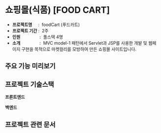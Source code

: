 # 쇼핑몰(식품) [FOOD CART]


* **프로젝트명**&nbsp;&nbsp;&nbsp;&nbsp;&nbsp;:&nbsp; foodCart (푸드카트)
* **프로젝트 기간** :&nbsp; 2주
* **인원**&nbsp;&nbsp;&nbsp;&nbsp;&nbsp;&nbsp;&nbsp;&nbsp;&nbsp;&nbsp;&nbsp;&nbsp;&nbsp;&nbsp;&nbsp;&nbsp;:&nbsp; 풀스택 4명
* **소개**&nbsp;&nbsp;&nbsp;&nbsp;&nbsp;&nbsp;&nbsp;&nbsp;&nbsp;&nbsp;&nbsp;&nbsp;&nbsp;&nbsp;&nbsp;&nbsp;:&nbsp; MVC model-1 패턴에서 Servlet과 JSP를 사용한 개발 및 웹페이지 구현을 목적으로 마켓컬리를 모방하여 만든 쇼핑몰 사이트입니다.


## 주요 기능 미리보기

## 프로젝트 기술스택
**프론트엔드**

**백엔드**

## 프로젝트 관련 문서
